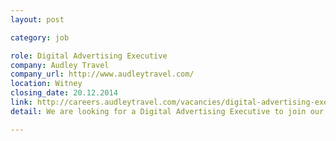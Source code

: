 ```yaml
---
layout: post

category: job

role: Digital Advertising Executive
company: Audley Travel
company_url: http://www.audleytravel.com/
location: Witney 
closing_date: 20.12.2014
link: http://careers.audleytravel.com/vacancies/digital-advertising-executive.aspx
detail: We are looking for a Digital Advertising Executive to join our Marketing department to support the PPC & Digital Advertising Manager in delivering best practice digital advertising activity across several accounts and networks spanning various markets.

---
```

